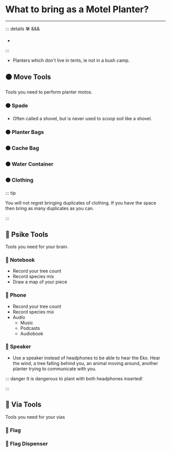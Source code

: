 # What to bring as a Motel Planter?

---

<!-- =================================================== -->
<!-- =================================================== -->
<!-- =================================================== -->
<!-- =================================================== -->
<!-- =================================================== -->
::: details 🛠 <dev>&&&</dev>

-

:::

- Planters which don't live in tents, ie not in a bush camp.

## 🟠 <move>Move Tools</move>

Tools you need to perform planter motos.

### 🟠 <move>Spade</move>

- Often called a shovel, but is never used to scoop soil like a shovel.

### 🟠 <move>Planter Bags</move>

### 🟠 <move>Cache Bag</move>

### 🟠 <move>Water Container</move>

### 🟠 <move>Clothing</move>

::: tip

You will not regret bringing duplicates of clothing. If you have the space then bring as many duplicates as you can.

:::

## 💜 <psike>Psike Tools</psike>

Tools you need for your brain.

### 💜 <psike>Notebook</psike>

- Record your tree count
- Record species mix
- Draw a map of your piece

### 💜 <psike>Phone</psike>

- Record your tree count
- Record species mix
- Audio
    - Music
    - Podcasts
    - Audiobook

### 💜 <psike>Speaker</psike>

- Use a speaker instead of headphones to be able to hear the Eko. Hear the wind, a tree falling behind you, an animal moving around, another planter trying to communicate with you.

::: danger It is dangerous to plant with both headphones inserted!

:::

## 🔻 <via>Via Tools</via>

Tools you need for your vias

### 🔻 <via>Flag</via>

### 🔻 <via>Flag Dispenser</via>
